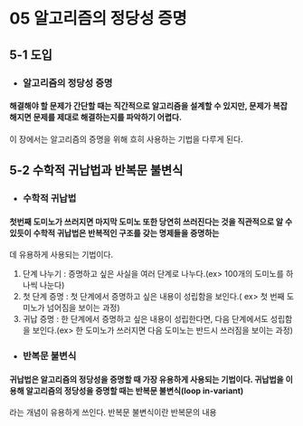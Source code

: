 # 05 알고리즘의 정당성 증명
## 5-1 도입
* ### 알고리즘의 정당성 증명
#### 해결해야 할 문제가 간단할 때는 직간적으로 알고리즘을 설계할 수 있지만, 문제가 복잡해지면 문제를 제대로 해결하는지를 파악하기 어렵다.
이 장에서는 알고리즘의 증명을 위해 흐히 사용하는 기법을 다루게 된다.
## 5-2 수학적 귀납법과 반복문 불변식
* ### 수학적 귀납법
#### 첫번째 도미노가 쓰러지면 마지막 도미노 또한 당연히 쓰러진다는 것을 직관적으로 알 수 있듯이 수학적 귀납법은 반복적인 구조를 갖는 명제들을 증명하는
데 유용하게 사용되는 기법이다.
1. 단계 나누기 : 증명하고 싶은 사실을 여러 단계로 나누다.(ex> 100개의 도미노를 하나씩 나눈다)
2. 첫 단계 증명 : 첫 단계에서 증명하고 싶은 내용이 성립함을 보인다.( ex> 첫 번째 도미노가 넘어짐을 보이는 과정)
3. 귀납 증명 : 한 단계에서 증명하고 싶은 내용이 성립한다면, 다음 단계에서도 성립함을 보인다.(ex> 한 도미노가 쓰러지면 다음 도미노는 반드시 쓰러짐을 보이는 과정)
* ### 반복문 불변식
#### 귀납법은 알고리즘의 **정당성**을 증명할 때 가장 유용하게 사용되는 기법이다. 귀납법을 이용해 알고리즘의 정당성을 증명할 때는 반복문 불변식(loop in-variant)
라는 개념이 유용하게 쓰인다.
반복문 불변식이란 반복문의 내용